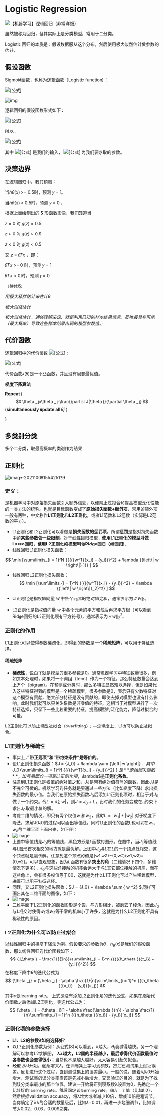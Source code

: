 # Logistic Regression

![【机器学习】逻辑回归（非常详细）](笔记.assets/v2-35393b75f51c81bb3c09774e76a7d91c_1440w.jpg)

虽然被称为回归，但其实际上是分类模型，常用于二分类。

Logistic 回归的本质是：假设数据服从这个分布，然后使用极大似然估计做参数的估计。

## 假设函数

Sigmoid函数，也称为逻辑函数（Logistic function）：

![[公式]](https://www.zhihu.com/equation?tex=g%28z%29%3D+%5Cfrac%7B1%7D%7B1%2Be%5E%7B-z%7D%7D)

![img](笔记.assets/v2-1562a80cf766ecfe77155fa84931e745_720w.png)

逻辑回归的假设函数形式如下：

![[公式]](https://www.zhihu.com/equation?tex=h_%5Ctheta%28x%29+%3D+g%28%5Ctheta%5ET+x%29%2C+g%28z%29%3D+%5Cfrac%7B1%7D%7B1%2Be%5E%7B-z%7D%7D)

所以：

![[公式]](https://www.zhihu.com/equation?tex=h_%5Ctheta%28x%29%3D+%5Cfrac%7B1%7D%7B1%2Be%5E%7B-%5Ctheta%5ETx%7D%7D)

其中 ![[公式]](https://www.zhihu.com/equation?tex=x) 是我们的输入， ![[公式]](https://www.zhihu.com/equation?tex=%5Ctheta) 为我们要求取的参数。

## 决策边界

在逻辑回归中，我们预测：

当ℎ𝜃(𝑥) >= 0.5时，预测 𝑦 = 1。 

当ℎ𝜃(𝑥) < 0.5时，预测 𝑦 = 0 。

根据上面绘制出的 **S** 形函数图像，我们知道当

𝑧 = 0 时 𝑔(𝑧) = 0.5 

𝑧 > 0 时 𝑔(𝑧) > 0.5 

𝑧 < 0 时 𝑔(𝑧) < 0.5 

又 𝑧 = 𝜃𝑇𝑥 ，即：

𝜃𝑇𝑥 >= 0 时，预测 𝑦 = 1 

𝜃𝑇𝑥 < 0 时，预测 𝑦 = 0

（待修改

*用极大释然估计来估计$\theta$*

*极大似然估计*

*极大似然估计，通俗理解来说，就是利用已知的样本结果信息，反推最具有可能（最大概率）导致这些样本结果出现的模型参数值。*）

## 代价函数

逻辑回归中的代价函数 ![[公式]](https://www.zhihu.com/equation?tex=J%28%5Ctheta%29) :

![[公式]](https://www.zhihu.com/equation?tex=J%28%5Ctheta%29+%3D+-%5Cfrac%7B+1+%7D%7B+m+%7D%5B%5Csum_%7B+i%3D1+%7D%5E%7B+m+%7D+%28%7By%5E%7B%28i%29%7D+%5Clog+h_%5Ctheta%28x%5E%7B%28i%29%7D%29+%2B+%281-y%5E%7B%28i%29%7D%29+%5Clog+%281-h_%5Ctheta%28x%5E%7B%28i%29%7D%29%7D%29%5D)

代价函数𝐽(𝜃)是一个凸函数，并且没有局部最优值。

**梯度下降算法**

**Repeat** { 
$$
\theta _j=\theta _j-\frac{\partial J(\theta )}{\partial \theta _j}
$$
(**simultaneously update all** 𝜃𝑗 ) 

}

## 多类别分类

多个二分类，取最高概率的类别作为结果

## 正则化

![image-20211008155425129](笔记.assets/image-20211008155425129.png)

### 定义：

是机器学习中对原始损失函数引入额外信息，以便防止过拟合和提高模型泛化性能的一类方法的统称。也就是目标函数变成了**原始损失函数+额外项**，常用的额外项一般有两种，中文称作**L1正则化**和**L2正则化**，或者L1范数和L2范数（实际是L2范数的平方）。

- L1正则化和L2正则化可以看做是**损失函数的惩罚项**。所谓**惩罚**是指对损失函数中的**某些参数做一些限制**。对于线性回归模型，**使用L1正则化的模型叫做Lasso回归，使用L2正则化的模型叫做Ridge回归（岭回归）**。
- 线性回归L1正则化损失函数：

$$
\min [\sum\limits_{i = 1}^N {{{({w^T}{x_i} - {y_i})}^2} + \lambda {{\left\| w \right\|}_1}} ]
$$

- 线性回归L2正则化损失函数：
  $$
  \min [\sum\limits_{i = 1}^N {{{({w^T}{x_i} - {y_i})}^2} + \lambda {{\left\| w \right\|}_2}^2} ]
  $$

- L1正则化是指权值向量 $w$ 中各个元素的绝对值之和，通常表示为${{{\left\| w \right\|}_1}}$。
- L2正则化是指权值向量 $w$ 中各个元素的平方和然后再求平方根（可以看到Ridge回归的L2正则化项有平方符号），通常表示为${{{\left\| w \right\|}_2^2}}$。

### 正则化的作用

L1正则化可以使得参数稀疏化，即得到的参数是一个**稀疏矩阵**，可以用于特征选择。

#### 稀疏矩阵

- **稀疏性**，说白了就是模型的很多参数是0。通常机器学习中特征数量很多，例如文本处理时，如果将一个词组（term）作为一个特征，那么特征数量会达到上万个（bigram）。在预测或分类时，那么多特征显然难以选择，但是如果代入这些特征得到的模型是一个稀疏模型，很多参数是0，表示只有少数特征对这个模型有贡献，绝大部分特征是没有贡献的，即使去掉对模型也没有什么影响，此时我们就可以只关注系数是非零值的特征。这相当于对模型进行了一次特征选择，只留下一些比较重要的特征，提高模型的泛化能力，降低过拟合的可能。

L2正则化可以防止模型过拟合（overfitting）；一定程度上，L1也可以防止过拟合。

### L1正则化与稀疏性

- 事实上，**”带正则项”和“带约束条件”是等价的**。
- 设L1正则化损失函数：$J = {J_0} + \lambda \sum {\left| w \right|} $，其中$J_0=\sum\limits_{i = 1}^N {{{({w^T}{x_i} - {y_i})}^2} } $是**原始损失函数**，加号后面的一项是L1正则化项，$\lambda$是**正则化系数**。
- 注意到L1正则化是权值的绝对值之和，JJ是带有绝对值符号的函数，因此JJ是不完全可微的。机器学习的任务就是要通过一些方法（比如梯度下降）求出损失函数的最小值。当我们在原始损失函数$J_0$后添加L1正则化项时，相当于对$J_0$做了一个约束。令$L={\lambda \sum {{\left| w \right|}}}$，则$J=J_0+L$，此时我们的任务变成在$L$约束下求出$J_0$取最小值的解。
- 考虑二维的情况，即只有两个权值$w_1$和$w_2$，此时$L=|w_1|+|w_2|$,对于梯度下降法，求解J0J0的过程可以画出等值线，同时L1正则化的函数L也可以在$w_1$、$w_2$的二维平面上画出来。如下图：
- ![image](逻辑回归.assets/o_L1.png)
- 上图中等值线是$J_0$的等值线，黑色方形是$L$函数的图形。在图中，当$J_0$等值线与$L$图形首次相交的地方就是最优解。上图中$J_0$与$L$在$L$的一个顶点处相交，这个顶点就是最优解。注意到这个顶点的值是(w1,w2)=(0,w2)(w1,w2)=(0,w2)。可以直观想象，因为$L$函数有很多**突出的角**（二维情况下四个，多维情况下更多），$J_0$与这些角接触的机率会远大于与$L$其它部位接触的机率，而在这些角上，会有很多权值等于00，这就是为什么L1正则化可以产生稀疏模型，进而可以用于特征选择。
- 同理，又L2正则化损失函数：$J = {J_0} + \lambda \sum { w ^2} $,同样可画出其在二维平面的图像，如下：
- ![image](逻辑回归.assets/o_L2-16341821857552.png)
- 二维平面下L2正则化的函数图形是个圆，与方形相比，被磨去了棱角。因此$J_0$与$L$相交时使得$w_1$或$w_2$等于零的机率小了许多，这就是为什么L2正则化不具有稀疏性的原因。

### L2正则化为什么可以防止过拟合

以线性回归中的梯度下降法为例。假设要求的参数为$\theta$，$h_θ(x)$是我们的假设函数，那么线性回归的代价函数如下：
$$
{J_\theta } = \frac{1}{{2n}}\sum\limits_{i = 1}^n {{{({h_\theta }({x_i}) - {y_i})}^2}}
$$
在梯度下降中$\theta$的迭代公式为：
$$
{\theta _j} = {\theta _j} - \alpha \frac{1}{n}\sum\limits_{i = 1}^n {({h_\theta }({x_i}) - {y_i}){x_j}}
$$


其中$\alpha$是learning rate。 上式是没有添加L2正则化项的迭代公式，如果在原始代价函数之后添加L2正则化，则迭代公式为：
$$
{\theta _j} = {\theta _j}(1 - \alpha \frac{\lambda }{n}) - \alpha \frac{1}{n}\sum\limits_{i = 1}^n {({h_\theta }({x_i}) - {y_i}){x_j}}
$$

### 正则化项的参数选择

- **L1、L2的参数$\lambda$如何选择好**?
- 以L2正则化参数为例：从公式(8)可以看到，λ越大，$\theta_j$衰减得越快。另一个理解可以参考L2求解图， **λλ越大，L2圆的半径越小，最后求得代价函数最值时各参数也会变得很小**；当然也不是越大越好，太大容易引起欠拟合。
- **经验**
  从0开始，逐渐增大$\lambda$。在训练集上学习到参数，然后在测试集上验证误差。反复进行这个过程，直到测试集上的误差最小。一般的说，随着$\lambda$从0开始增大，测试集的误分类率应该是先减小后增大，交叉验证的目的，就是为了找到误分类率最小的那个位置。建议一开始将正则项系数λ设置为0，先确定一个比较好的learning rate。然后固定该learning rate，给$\lambda$一个值（比如1.0），然后根据validation accuracy，将λ增大或者减小10倍，增减10倍是粗调节，当你确定了λλ的合适的数量级后，比如$\lambda$=0.01，再进一步地细调节，比如调节为0.02，0.03，0.009之类。

